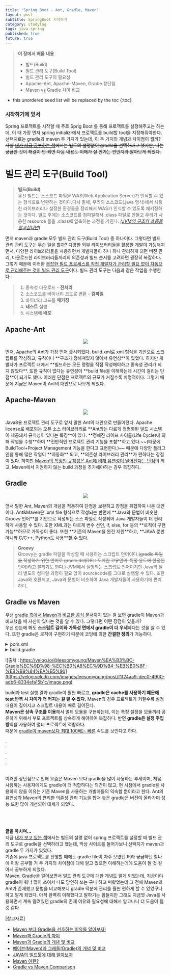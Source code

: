 ```yaml
---
title: "Spring Boot - Ant, Gradle, Maven"
layout: post
subtitle: SpringBoot 시작하기
category: studylog
tags: java spring
published: true
future: true
---
```


> **이 장에서 배울 내용**
>
> * 빌드(Build)
> * 빌드 관리 도구(Build Tool)
> * 빌드 관리 도구의 필요성
> * Apache-Ant, Apache-Maven, Gradle 장단점
> * Maven vs Gradle 차이 비교

<!--more-->

* this unordered seed list will be replaced by the toc
{:toc}

### 시작하기에 앞서
Spring 프로젝트를 시작할 때 주로 Sprig Boot 를 통해 프로젝트를 설정해주고는 하는데, 이 때 가장 먼저 spring initializr에서 프로젝트를 build할 tool을 지정해줘야한다. 선택지로는 gradle과 maven 두 가지가 있는데, 이 두 가지의 개념과 차이점이 뭘까?
~~사실 [내가 지금 공부하는 책](https://product.kyobobook.co.kr/detail/S000001805062)에서는 별도의 설명없이 gradle을 선택하라고 했지만, 나는 궁금한 것이 해결이 안 되면 다음 내용도 이해가 잘 안가는 편인지라 알아보게 되었다.~~



# 빌드 관리 도구(Build  Tool)

> **빌드(Build)**<br/>
우선 빌드는 소스코드 파일을 WAS(Web Application Server)가 인식할 수 있는 형식으로 변환하는 것이다.다시 말해, 우리의 소스코드(.java 형식)에서 사용한 라이브러리나 설정한 환경들을 정리해서 WAS가 인식할 수 있도록 패키징하는 것이다. 빌드 후에는 소스코드를 컴파일해서 .class 파일로 만들고 우리가 사용한 resource 들을 .class에 압축하는 과정을 거친다. *[(JVM의 구조와 흐름을 알고싶다면)](https://hye807n.github.io/studylog/young-java-study.html)*



먼저 maven과 gradle 모두 빌드 관리 도구(Build Tool) 중 하나이다. 그렇다면 빌드 관리 관리 도구는 무슨 일을 할까? 
다양한 외부 라이브러리들을 활용한 개발이 가능해지면서, 다양한 라이브러리들을 사용하면서 개발자들이 하나 하나 관리하게 되면 버전 관리, 다운로드한 라이브러리들끼리의 의존성과 빌드 순서를 고려하면 굉장히 복잡하다. 그렇기 때문에 이러한 <u>복잡한 필드 프로세스를 직접 개발자가 관리할 필요 없이 자동으로 관리해주는 것이 빌드 관리 도구</u>이다. 
빌드 관리 도구는 다음과 같은 작업을 수행한다.
> 1. 종속성 다운로드 - **전처리**
> 2. 소스코드를 바이너리 코드로 변환 - **컴파일**
> 3. 바이너리 코드를 **패키징**
> 4. **테스트** 실행
> 5. 시스템에 **배포**



## Apache-Ant
<p align="center"><img src="https://img1.daumcdn.net/thumb/R1280x0/?scode=mtistory2&fname=https%3A%2F%2Fblog.kakaocdn.net%2Fdn%2Fk0RHU%2FbtrB59Ov1hj%2FIHp1aepHi33fKXg2gnjiHk%2Fimg.png"></p> 
먼저, Apache의 Ant가 가장 먼저 출시되었다. build.xml로 xml 형식을 기반으로 스크립트를 작성하고, 규칙이나 **구조가 정해져있지 않아서 유연성**이 있었다.
하지만 개발자가 프로젝트 내에서 **빌드하는 모든 명령을 직접 작성해야하고 종속성 관리가 되지 않았다**. 또한 규칙이 없다는 유연성이 **build file을 이해하는데 시간이 걸리는 단점**이 되기도 했다. 이러한 단점은 프로젝트의 규모가 커질수록 치명적이다.
그렇기 때문에 지금은 Maven이 Ant의 대안으로 나오게 되었다.



## Apache-Maven
<p align="center"><img src="https://velog.velcdn.com/images/limsubin/post/35c62aec-e65c-423a-b502-6dcc5d3f8707/image.png"></p>  
Java8용 프로젝트 관리 도구로 앞서 말한 Ant의 대안으로 만들어졌다. Apache license로 배포되는 오픈 소스 라이브러리로 **Ant와는 다르게 정형화된 빌드 시스템이 제공돼서 규칙성이 있다는 특징**이 있다. 
**정해진 라이프 사이클(Life Cycle)에 의해 작업을 수행**하며 **전반적인 프로젝트 관리 기능을 포함**하고 있다.~~(때문에 BuildTool+Project Management 기능을 한다고 표현한다.)~~ 
때문에 다양한 플러그인을 통해 많은 작업이 **자동화** 되고, **의존성 라이브러리 관리**가 편하다는 장점이 있다.  
하지만 <u>Maven의 특징인 규칙성은 Ant에 비해 유연성이 떨어진다는 단점</u>이 되고, Maven에서 지원하지 않는 build 과정을 추가해야하는 경우 복잡하다.



## Gradle
<p align="center"><img src="https://velog.velcdn.com/images/orijoon98/post/cbb8f7e2-627b-4202-b890-bddd2a1c0ea0/gradle.png"></p>  
앞서 말한 Ant, Maven의 개념을 적용하여 단점을 보완하고 장점을 취합하여 나온 대안이다.  
Ant&Maven은 .xml file 형식으로 작성되는 반면에 **Java와 문법이 비슷한 Groovy 언어**를 기반으로 작성되는 소스 파일로 작성되어 Java 개발자들이 더 편리하게 사용할 수 있다. 또한 XML과는 다르게 변수 선언, if, else, for 등의 **로직이 구현 가능**하므로 가독성이 좋다. 또한 **기존의 Maven을 완전 지원**하고, **JAVA 뿐만 아니라 C/C++, Python도 사용**할 수 있다.  

> **Groovy**<br/>
Groovy는 gradle 파일을 작성할 때 사용하는 스크립트 언어이다.~~(gradle 파일을 작성하기 위한 언어로 gradle dsl(DSL: 도메인 고유언어-특정 용도에 한정된 언어)라고 불리기도 한다.)~~ JVM에서 실행되는 스크립트 언어이지만 Java와 달리 별도의 컴파일 과정이 필요 없이 sourcecode를 그대로 실행할 수 있다. 또한 Java와 호환되고, Java와 문법이 비슷하여 Java 개발자들이 사용하기에 편리하다.



## Gradle vs Maven
우선 [gradle 측에서 Maven과 비교한 공식 문서](https://gradle.org/maven-vs-gradle/)까지 있는 걸 보면 gradle이 Maven과 비교했을 때 자신이 있다는 것을 알 수 있다. 그렇다면 어떤 장점이 있을까?  
우선 한눈에 봐도 **스크립트 길이와 가독성 면에서 gradle이 더 우세**하다는 것을 알 수 있다. 또한 gradle은 로직이 구현하기 때문에 코딩에 의한 **간결한 정의**가 가능하다.  
<details>
  <summary>pom.xml</summary>
  <div markdown="1">
  
    <?xml version="1.0" encoding="UTF-8"?>
    <project xmlns="http://maven.apache.org/POM/4.0.0" xmlns:xsi="http://www.w3.org/2001/XMLSchema-instance"
         xsi:schemaLocation="http://maven.apache.org/POM/4.0.0 https://maven.apache.org/xsd/maven-4.0.0.xsd">
    <modelVersion>4.0.0</modelVersion>
    <parent>
        <groupId>org.springframework.boot</groupId>
        <artifactId>spring-boot-starter-parent</artifactId>
        <version>2.5.2</version>
        <relativePath/> <!-- lookup parent from repository -->
    </parent>
    <groupId>com.example2</groupId>
    <artifactId>demo-maven</artifactId>
    <version>0.0.1-SNAPSHOT</version>
    <name>demo-maven</name>
    <description>Demo project for Spring Boot</description>
    <properties>
        <java.version>11</java.version>
    </properties>
    <dependencies>
        <dependency>
            <groupId>org.springframework.boot</groupId>
            <artifactId>spring-boot-starter</artifactId>
        </dependency>
 
        <dependency>
            <groupId>org.springframework.boot</groupId>
            <artifactId>spring-boot-starter-test</artifactId>
            <scope>test</scope>
        </dependency>
    </dependencies>
 
    <build>
        <plugins>
            <plugin>
                <groupId>org.springframework.boot</groupId>
                <artifactId>spring-boot-maven-plugin</artifactId>
            </plugin>
        </plugins>
    </build>
    </project>

</div>
</details>

<details>
    <summary>build.gradle</summary>
    <div markdown="1">
    plugins {
    id 'org.springframework.boot' version '2.5.2'
    id 'io.spring.dependency-management' version '1.0.11.RELEASE'
    id 'java'
    }
 
    group = 'com.example'
    version = '0.0.1-SNAPSHOT'
    sourceCompatibility = '11'
 
    repositories {
        mavenCentral()
    }
    
    dependencies {
        implementation 'org.springframework.boot:spring-boot-starter'
        testImplementation 'org.springframework.boot:spring-boot-starter-test'
    }
    
    test {
        useJUnitPlatform()
    }
</div>
</details>  


![출처 : https://velog.io/@leesomyoung/Maven%EA%B3%BC-Gradle%EC%9D%98-%EC%B0%A8%EC%9D%B4-%EB%B0%8F-%EB%B9%84%EA%B5%90](https://velog.velcdn.com/images/leesomyoung/post/f1f24aa9-dec0-4900-adb6-8334efa15b1c/image.png)<br/>  

build과 test 실행 결과 gradle이 훨씬 빠르고, **gradle은 cache를 사용하기 때문에 test 반복 시 차이가 더 커지는 걸 알 수 있다.** Maven의 경우 프로젝트가 커질수록 설정 내용이 길어지고 스크립트 내용이 배로 길어진다.  
**Maven은 상속 구조를 이용**해서 멀티 모듈을 구현하는데, 이는 특정 설정을 모듈끼리 공유하기 위해서 부모 프로젝트를 상속하게 해야하여 복잡하다. 반면 **gradle은 설정 주입 방식**을 사용하여 멀티 프로젝트에 적합하다.  
때문에 <u>gradle이 maven보다 최대 100배는 빠른</u> 속도를 보인다고 하다.

.<br/>
.<br/>
.<br/>
.<br/>
.<br/><br/>

이러한 장단점으로 인해 요즘은 Maven 보다 gradle을 많이 사용하는 추세이며, 처음 사용하는 사용자에게도 gradle이 더 적합하다는 의견이 많고, 현 시점에서 gradle을 사용하지 않을 이유는 기존 Maven을 사용하는 개발자들의 익숙함 뿐이라고 한다. Ant의 유연성과 Maven의 편리한 의존성 관리 기능을 합쳐 놓은 gradle은 버전이 올라가며 성능 또한 많이 개선되어 대세가 되었다.<br/>
<br/>
<br/>
<br/>

**글을 마치며...**<br/>
지금 [내가 보고 있는 책](https://product.kyobobook.co.kr/detail/S000001805062)에서는 별도의 설명 없이 spring 프로젝트를 설정할 때 빌드 관리 도구로 gradle을 선택하라고 했는데, 막상 사이트를 들어가보니 선택지가 maven과 gradle 두 가지가 있었다.  
기존에 java 프로젝트를 진행할 때에도 gradle file이 자주 보였던 터라 궁금하던 찰나에 이왕 공부할 거 두 가지의 차이점에 대해 알고 있으면 이해하는데에 도움이 될 것 같아서 공부하게 되었다.  
Maven, Gradle을 알아보면서 빌드 관리 도구에 대한 개념도 알게 되었는데, 지금이야 gradle이 워낙 많이 쓰여서 나도 당연히 쓰는 구나 하고 써왔었는데 그 전에 Maven과 Ant가 존재했고 문법을 비교해보니 gradle 덕분에 관리를 훨씬 편하게 할 수 있었구나 하고 알게 되었다. 아직 완벽히 이해했다고 말하기는 힘들지만 그래도 지금껏 Java를 사용하면서 계속 딸려있던 gradle의 존재 이유와 필요성에 대해서 알고나니 더 도움이 될 것 같다.  


[참고자료]<br/>
* [Maven 보다 Gradle을 선호하는 이유를 알아보자!](https://velog.io/@limsubin/Maven-%EB%B3%B4%EB%8B%A4-Gradle%EC%9D%84-%EC%84%A0%ED%98%B8%ED%95%98%EB%8A%94-%EC%9D%B4%EC%9C%A0%EB%A5%BC-%EC%95%8C%EC%95%84%EB%B3%B4%EC%9E%90)
* [Maven과 Gradle의 차이](https://hyojun123.github.io/2019/04/18/gradleAndMaven/)
* [Maven과 Gradle의 개념 및 비교](https://velog.io/@leesomyoung/Maven%EA%B3%BC-Gradle%EC%9D%98-%EC%B0%A8%EC%9D%B4-%EB%B0%8F-%EB%B9%84%EA%B5%90)
* [메이븐(Maven)과 그래들(Gradle)의 개념 및 비교](https://dev-coco.tistory.com/65)
* [JAVA의 빌드툴에 대해 알아보자](https://doosicee.tistory.com/entry/JAVA%EC%9D%98-%EB%B9%8C%EB%93%9C%ED%88%B4%EC%97%90-%EB%8C%80%ED%95%B4-%EC%95%8C%EC%95%84%EB%B3%B4%EC%9E%90)
* [Maven 이란?](https://velog.io/@changyeonyoo/Maven-%EC%9D%B4%EB%9E%80)
* [Gradle vs Maven Comparison](https://gradle.org/maven-vs-gradle/)